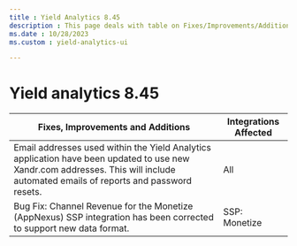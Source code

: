 ```yaml
---
title : Yield Analytics 8.45
description : This page deals with table on Fixes/Improvements/Additions and Integrations Affected (Version 8.45).
ms.date : 10/28/2023
ms.custom : yield-analytics-ui

---
```



# Yield analytics 8.45

| Fixes, Improvements and Additions                                                                                                                                                 | Integrations Affected |
|-----------------------------------------------------------------------------------------------------------------------------------------------------------------------------------|-----------------------|
| Email addresses used within the Yield Analytics application have been updated to use new Xandr.com addresses.  This will include automated emails of reports and password resets. | All                   |
| Bug Fix: Channel Revenue for the Monetize (AppNexus) SSP integration has been corrected to support new data format.                                                               | SSP: Monetize         |
